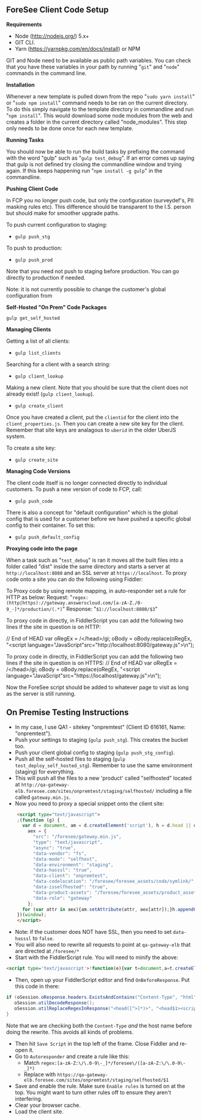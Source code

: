 ForeSee Client Code Setup
-------------------------

**Requirements**
- Node (http://nodejs.org/) 5.x+
- GIT CLI.
- Yarn (https://yarnpkg.com/en/docs/install) or NPM

GIT and Node need to be available as public path variables. You can check that you have these variables in your path by running "`git`" and "`node`" commands in the command line.

**Installation**

Whenever a new template is pulled down from the repo "`sudo yarn install`" or "`sudo npm install`" command needs to be ran on the current directory. To do this simply navigate to the template directory in commandline and run "`npm install`". This would download some node modules from the web and creates a folder in the current directory called "node_modules". This step only needs to be done once for each new template.

**Running Tasks**

You should now be able to run the build tasks by prefixing the command with the word "gulp" such as "`gulp test_debug`". If an error comes up saying that gulp is not defined try closing the commandline window and trying again. If this keeps happening run "`npm install -g gulp`" in the commandline.

**Pushing Client Code**

In FCP you no longer push code, but only the configuration (surveydef's, PII masking rules etc). This difference should be transparent to the I.S. person but should make for smoother upgrade paths.

To push current configuration to staging:
 * `gulp push_stg`
 
To push to production:
 * `gulp push_prod`
 
Note that you need not push to staging before production. You can go directly to production if needed.

Note: it is not currently possible to change the customer's global configuration from 

**Self-Hosted "On Prem" Code Packages**

`gulp get_self_hosted`

**Managing Clients**

Getting a list of all clients:
 * `gulp list_clients`
 
Searching for a client with a search string:
 * `gulp client_lookup`
 
Making a new client. Note that you should be sure that the client does not already exist! (`gulp client_lookup`).
 * `gulp create_client`
 
Once you have created a client, put the `clientid` for the client into the `client_properties.js`. Then you can create a new site key for the client. Remember that site keys are analagous to `uberid` in the older UberJS system.
 
To create a site key:
 * `gulp create_site`
 
**Managing Code Versions**

The client code itself is no longer connected directly to individual customers. To push a new version of code to FCP, call:
 * `gulp push_code`

There is also a concept for "default configuration" which is the global config that is used for a customer before we have pushed a specific global config to their container. To set this:
 * `gulp push_default_config`

**Proxying code into the page**

When a task such as "`test_debug`" is ran it moves all the built files into a folder called "dist" inside the same directory and starts a server at `http://localhost:8080` and an SSL server at `https://localhost`. To proxy code onto a site you can do the following using Fiddler:

To Proxy code by using remote mapping, in auto-responder set a rule for HTTP as below:
  Request: "`regex:(http|https)://gateway.answerscloud.com/[a-zA-Z./0-9_-]*/production/(.*)`"
  Response: "`$1://localhost:8080/$3`"

To proxy code in directly, in FiddlerScript you can add the following two lines if the site in question is on HTTP:

  // End of HEAD
  var oRegEx = /<\/head>/gi;
  oBody = oBody.replace(oRegEx, "<script language=\"JavaScript\"src=\"http://localhost:8080/gateway.js\"></script>\n</head>");

To proxy code in directly, in FiddlerScript you can add the following two lines if the site in question is on HTTPS:
  // End of HEAD
  var oRegEx = /<\/head>/gi;
  oBody = oBody.replace(oRegEx, "<script language=\"JavaScript\"src=\"https://localhost/gateway.js\"></script>\n</head>");

Now the ForeSee script should be added to whatever page to visit as long as the server is still running.

## On Premise Testing Instructions

 * In my case, I use QA1 - sitekey "onpremtest" (Client ID 616161, Name: "onpremtest").
 * Push your settings to staging (`gulp push_stg`). This creates the bucket too.
 * Push your client global config to staging (`gulp push_stg_config`).
 * Push all the self-hosted files to staging (`gulp test_deploy_self_hosted_stg`). Remember to use the same environment (staging) for everything.
 * This will push all the files to a new 'product' called "selfhosted" located at `http://qa-gateway-elb.foresee.com/sites/onpremtest/staging/selfhosted/` including a file called `gateway.min.js`.
 * Now you need to proxy a special snippet onto the client site:
 
```html
    <script type="text/javascript">
    ;(function (g) {
      var d = document, am = d.createElement('script'), h = d.head || d.getElementsByTagName("head")[0], fsr = 'fsReady',
        aex = {
          "src": "/foresee/gateway.min.js",
          "type": "text/javascript",
          "async": "true",
          "data-vendor": "fs",
          "data-mode": "selfhost",
          "data-environment": "staging",
          "data-hasssl": "true",
          "data-client": "onpremtest",
          "data-codelocation": "/foresee/foresee_assets/code/symlink/",
          "data-isselfhosted": "true",
          "data-product-assets": "/foresee/foresee_assets/product_assets/",
          "data-role": "gateway"
        };
      for (var attr in aex){am.setAttribute(attr, aex[attr]);}h.appendChild(am);g[fsr] = function () {var aT = '__' + fsr + '_stk__';g[aT] = g[aT] || [];g[aT].push(arguments);};
    })(window);
	</script>
```

 * Note: if the customer does NOT have SSL, then you need to set `data-hasssl` to `false`.
 * You will also need to rewrite all requests to point at `qa-gateway-elb` that are directed at `/foresee/*`
 * Start with the FiddlerScript rule. You will need to minify the above:
 
```html
<script type='text/javascript'>!function(e){var t=document,a=t.createElement('script'),s=t.head||t.getElementsByTagName('head')[0],r='fsReady',d={src:'/foresee/gateway.min.js',type:'text/javascript',async:'true','data-vendor':'fs','data-mode':'selfhost','data-environment':'staging','data-hasssl':'true','data-client':'onpremtest','data-codelocation':'/foresee/foresee_assets/code/symlink/','data-isselfhosted':'true','data-product-assets':'/foresee/foresee_assets/product_assets/','data-role':'gateway'};for(var o in d)a.setAttribute(o,d[o]);s.appendChild(a),e[r]=function(){var t='__'+r+'_stk__';e[t]=e[t]||[],e[t].push(arguments)}}(window);</script>
```
 
 * Then, open up your FiddlerScript editor and find `OnBeforeResponse`. Put this code in there:
 
 ```c#
if (oSession.oResponse.headers.ExistsAndContains("Content-Type", "html") && oSession.HostnameIs("uat3.www.usbank.com")) {
	oSession.utilDecodeResponse();
	oSession.utilReplaceRegexInResponse("<head([^>]*)>", "<head$1><script type='text/javascript'>!function(e){var t=document,a=t.createElement('script'),s=t.head||t.getElementsByTagName('head')[0],r='fsReady',d={src:'/foresee/gateway.min.js',type:'text/javascript',async:'true','data-vendor':'fs','data-mode':'selfhost','data-environment':'staging','data-hasssl':'true','data-client':'onpremtest','data-codelocation':'/foresee/foresee_assets/code/symlink/','data-isselfhosted':'true','data-product-assets':'/foresee/foresee_assets/product_assets/','data-role':'gateway'};for(var o in d)a.setAttribute(o,d[o]);s.appendChild(a),e[r]=function(){var t='__'+r+'_stk__';e[t]=e[t]||[],e[t].push(arguments)}}(window);</script>");
}
 ```

Note that we are checking both the `Content-Type` *and* the host name before doing the rewrite. This avoids all kinds of problems.

 * Then hit `Save Script` in the top left of the frame. Close Fiddler and re-open it.
 * Go to `Autoresponder` and create a rule like this:
   * Match `regex:[a-zA-Z:\/\.0-9\-_]*/foresee\/([a-zA-Z:\/\.0-9\-_]*)`
   * Replace with `https://qa-gateway-elb.foresee.com/sites/onpremtest/staging/selfhosted/$1`
 * Save and enable the rule. Make sure `Enable rules` is turned on at the top. You might want to turn other rules off to ensure they aren't interfering.
 * Clear your browser cache.
 * Load the client site.